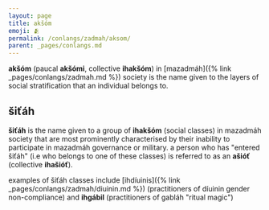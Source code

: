 ```yaml
---
layout: page
title: akšóm
emoji: 🫂
permalink: /conlangs/zadmah/aksom/
parent: _pages/conlangs.md
---
```

**akšóm** (paucal **akšómi**, collective **ihakšóm**) in [mazadmáh]({% link _pages/conlangs/zadmah.md %}) society is the name given to the layers of social stratification that an individual belongs to.

## šiťáh
**šiťáh** is the name given to a group of **ihakšóm** (social classes) in mazadmáh society that are most prominently characterised by their inability to participate in mazadmáh governance or military. a person who has "entered šiťáh" (i.e who belongs to one of these classes) is referred to as an **ašióť** (collective **ihašióť**).

examples of šiťáh classes include [ihdíuinis]({% link _pages/conlangs/zadmah/diuinin.md %}) (practitioners of díuinin gender non-compliance) and **ihgábil** (practitioners of gabláh "ritual magic")